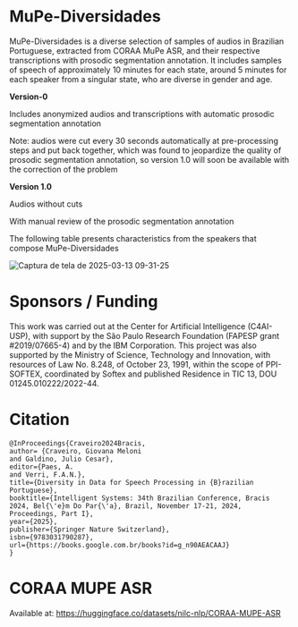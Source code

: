 # MuPe-Diversidades
MuPe-Diversidades is a diverse selection of samples of audios in Brazilian Portuguese, extracted from CORAA MuPe ASR, and their respective transcriptions with prosodic segmentation annotation. It includes samples of speech of approximately 10 minutes for each state, around 5 minutes for each speaker from a singular state, who are diverse in gender and age.


**Version-0**

Includes anonymized audios and transcriptions with automatic prosodic segmentation annotation

Note: audios were cut every 30 seconds automatically at pre-processing steps and put back together, which was found to jeopardize the quality of prosodic segmentation annotation, so version 1.0 will soon be available with the correction of the problem


**Version 1.0**

Audios without cuts 

With manual review of the prosodic segmentation annotation

The following table presents characteristics from the speakers that compose MuPe-Diversidades

![Captura de tela de 2025-03-13 09-31-25](https://github.com/user-attachments/assets/79a32837-0377-4b3d-a69a-d2544bb820bf)


# Sponsors / Funding

This work was carried out at the Center for Artificial Intelligence (C4AI-USP), with support by the São Paulo Research Foundation (FAPESP grant #2019/07665-4) and by the IBM Corporation. This project was also supported by the Ministry of Science, Technology and Innovation, with resources of Law No. 8.248, of October 23, 1991, within the scope of PPI-SOFTEX, coordinated by Softex and published Residence in TIC 13, DOU 01245.010222/2022-44.


# Citation

```
@InProceedings{Craveiro2024Bracis,
author= {Craveiro, Giovana Meloni
and Galdino, Julio Cesar},
editor={Paes, A.
and Verri, F.A.N.},
title={Diversity in Data for Speech Processing in {B}razilian Portuguese},
booktitle={Intelligent Systems: 34th Brazilian Conference, Bracis 2024, Bel{\'e}m Do Par{\'a}, Brazil, November 17-21, 2024, Proceedings, Part I},
year={2025},
publisher={Springer Nature Switzerland},
isbn={9783031790287},
url={https://books.google.com.br/books?id=g_n90AEACAAJ}
}

```


# CORAA MUPE ASR

Available at: https://huggingface.co/datasets/nilc-nlp/CORAA-MUPE-ASR

